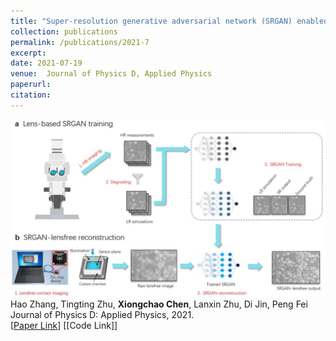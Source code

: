 ```yaml
---
title: "Super-resolution generative adversarial network (SRGAN) enabled on-chip contact microscopy"
collection: publications
permalink: /publications/2021-7
excerpt: 
date: 2021-07-19
venue:  Journal of Physics D, Applied Physics
paperurl:  
citation: 
---
```

![](2021-7.png)  
Hao Zhang, Tingting Zhu, **Xiongchao Chen**, Lanxin Zhu, Di Jin, Peng Fei  
 Journal of Physics D: Applied Physics, 2021.  
[[Paper Link](https://iopscience.iop.org/article/10.1088/1361-6463/ac1138)]
[[Code Link]]  

